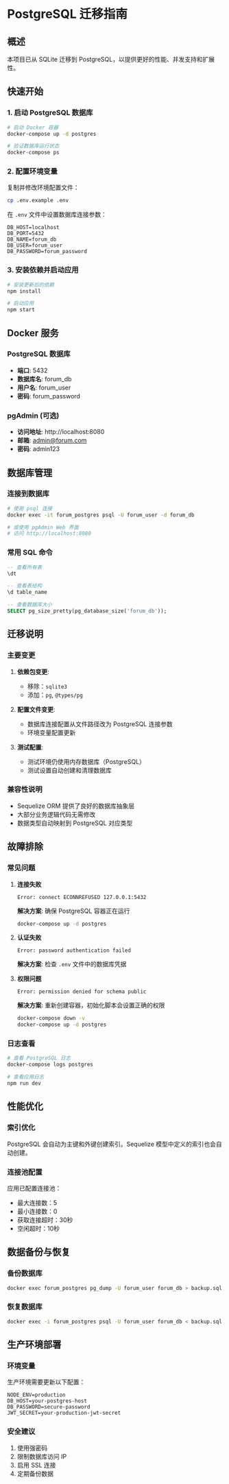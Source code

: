 # PostgreSQL 迁移指南

## 概述
本项目已从 SQLite 迁移到 PostgreSQL，以提供更好的性能、并发支持和扩展性。

## 快速开始

### 1. 启动 PostgreSQL 数据库

```bash
# 启动 Docker 容器
docker-compose up -d postgres

# 验证数据库运行状态
docker-compose ps
```

### 2. 配置环境变量

复制并修改环境配置文件：
```bash
cp .env.example .env
```

在 `.env` 文件中设置数据库连接参数：
```env
DB_HOST=localhost
DB_PORT=5432
DB_NAME=forum_db
DB_USER=forum_user
DB_PASSWORD=forum_password
```

### 3. 安装依赖并启动应用

```bash
# 安装更新后的依赖
npm install

# 启动应用
npm start
```

## Docker 服务

### PostgreSQL 数据库
- **端口**: 5432
- **数据库名**: forum_db
- **用户名**: forum_user
- **密码**: forum_password

### pgAdmin (可选)
- **访问地址**: http://localhost:8080
- **邮箱**: admin@forum.com
- **密码**: admin123

## 数据库管理

### 连接到数据库
```bash
# 使用 psql 连接
docker exec -it forum_postgres psql -U forum_user -d forum_db

# 或使用 pgAdmin Web 界面
# 访问 http://localhost:8080
```

### 常用 SQL 命令
```sql
-- 查看所有表
\dt

-- 查看表结构
\d table_name

-- 查看数据库大小
SELECT pg_size_pretty(pg_database_size('forum_db'));
```

## 迁移说明

### 主要变更
1. **依赖包变更**:
   - 移除：`sqlite3`
   - 添加：`pg`, `@types/pg`

2. **配置文件变更**:
   - 数据库连接配置从文件路径改为 PostgreSQL 连接参数
   - 环境变量配置更新

3. **测试配置**:
   - 测试环境仍使用内存数据库（PostgreSQL）
   - 测试设置自动创建和清理数据库

### 兼容性说明
- Sequelize ORM 提供了良好的数据库抽象层
- 大部分业务逻辑代码无需修改
- 数据类型自动映射到 PostgreSQL 对应类型

## 故障排除

### 常见问题

1. **连接失败**
   ```
   Error: connect ECONNREFUSED 127.0.0.1:5432
   ```
   **解决方案**: 确保 PostgreSQL 容器正在运行
   ```bash
   docker-compose up -d postgres
   ```

2. **认证失败**
   ```
   Error: password authentication failed
   ```
   **解决方案**: 检查 `.env` 文件中的数据库凭据

3. **权限问题**
   ```
   Error: permission denied for schema public
   ```
   **解决方案**: 重新创建容器，初始化脚本会设置正确的权限
   ```bash
   docker-compose down -v
   docker-compose up -d postgres
   ```

### 日志查看
```bash
# 查看 PostgreSQL 日志
docker-compose logs postgres

# 查看应用日志
npm run dev
```

## 性能优化

### 索引优化
PostgreSQL 会自动为主键和外键创建索引。Sequelize 模型中定义的索引也会自动创建。

### 连接池配置
应用已配置连接池：
- 最大连接数：5
- 最小连接数：0
- 获取连接超时：30秒
- 空闲超时：10秒

## 数据备份与恢复

### 备份数据库
```bash
docker exec forum_postgres pg_dump -U forum_user forum_db > backup.sql
```

### 恢复数据库
```bash
docker exec -i forum_postgres psql -U forum_user forum_db < backup.sql
```

## 生产环境部署

### 环境变量
生产环境需要更新以下配置：
```env
NODE_ENV=production
DB_HOST=your-postgres-host
DB_PASSWORD=secure-password
JWT_SECRET=your-production-jwt-secret
```

### 安全建议
1. 使用强密码
2. 限制数据库访问 IP
3. 启用 SSL 连接
4. 定期备份数据